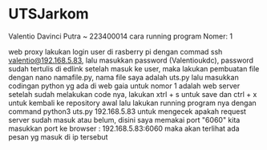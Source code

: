 # UTSJarkom

Valentio Davinci Putra ~ 223400014
cara running program
Nomer: 1

web proxy lakukan login user di rasberry pi dengan commad ssh valentio@192.168.5.83, lalu masukkan password (Valentioukdc), password sudah tertulis di edlink setelah masuk ke user, maka lakukan pembuatan file dengan nano namafile.py, nama file saya adalah uts.py lalu masukkan codingan python yg ada di web gaia untuk nomor 1 adalah web server setelah sudah melakukan code nya, lakukan xtrl + s untuk save dan ctrl + x untuk kembali ke repository awal lalu lakukan running program nya dengan command python3 uts.py 192.168.5.83 untuk mengecek apakah request server sudah masuk atau belum, disini saya memakai port "6060" kita masukkan port ke browser : 192.168.5.83:6060 maka akan terlihat ada pesan yg masuk di ip tersebut
